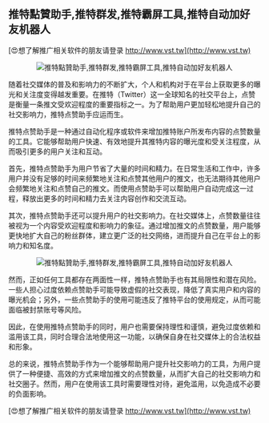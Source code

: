 ## **推特點贊助手,推特群发,推特霸屏工具,推特自动加好友机器人**

[😍想了解推广相关软件的朋友请登录 http://www.vst.tw](http://www.vst.tw)

 <center><img src="https://vst.tw/MP4/tuiguang/png/6.png" alt="推特點贊助手,推特群发,推特霸屏工具,推特自动加好友机器人"></center>

随着社交媒体的普及和影响力的不断扩大，个人和机构对于在平台上获取更多的曝光和关注度变得越发重要。在推特（Twitter）这一全球知名的社交平台上，点赞是衡量一条推文受欢迎程度的重要指标之一。为了帮助用户更加轻松地提升自己的社交影响力，推特点赞助手应运而生。

推特点赞助手是一种通过自动化程序或软件来增加推特账户所发布内容的点赞数量的工具。它能够帮助用户快速、有效地提升其推特内容的曝光度和受关注程度，从而吸引更多的用户关注和互动。

首先，推特点赞助手为用户节省了大量的时间和精力。在日常生活和工作中，许多用户并没有足够的时间来频繁地关注和点赞其他用户的推文，也无法期待其他用户会频繁地关注和点赞自己的推文。而使用点赞助手可以帮助用户自动完成这一过程，释放出更多的时间和精力去关注内容创作和交流互动。

其次，推特点赞助手还可以提升用户的社交影响力。在社交媒体上，点赞数量往往被视为一个内容受欢迎程度和影响力的象征。通过增加推文的点赞数量，用户能够更快地扩大自己的粉丝群体，建立更广泛的社交网络，进而提升自己在平台上的影响力和知名度。

 <center><img src="https://vst.tw/MP4/tuiguang/png/1.png" alt="推特點贊助手,推特群发,推特霸屏工具,推特自动加好友机器人"></center>

然而，正如任何工具都存在两面性一样，推特点赞助手也有其局限性和潜在风险。一些人担心过度依赖点赞助手可能导致虚假的社交表现，降低了真实用户和内容的曝光机会；另外，一些点赞助手的使用可能违反了推特平台的使用规定，从而可能面临被封禁账号等风险。

因此，在使用推特点赞助手的同时，用户也需要保持理性和谨慎，避免过度依赖和滥用该工具，同时合理合法地使用这一功能，以确保自身在社交媒体上的合法权益和形象。

总的来说，推特点赞助手作为一个能够帮助用户提升社交影响力的工具，为用户提供了一种便捷、高效的方式来增加推文的点赞数量，从而扩大自己的社交影响力和社交圈子。然而，用户在使用该工具时需要理性对待，避免滥用，以免造成不必要的负面影响。

[😍想了解推广相关软件的朋友请登录 http://www.vst.tw](http://www.vst.tw)



